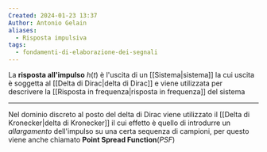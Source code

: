 ```yaml
---
Created: 2024-01-23 13:37
Author: Antonio Gelain
aliases:
  - Risposta impulsiva
tags:
  - fondamenti-di-elaborazione-dei-segnali
---
```


La **risposta all'impulso** $h(t)$ è l'uscita di un [[Sistema|sistema]] la cui uscita è soggetta al [[Delta di Dirac|delta di Dirac]] e viene utilizzata per descrivere la [[Risposta in frequenza|risposta in frequenza]] del sistema

---

Nel dominio discreto al posto del delta di Dirac viene utilizzato il [[Delta di Kronecker|delta di Kronecker]] il cui effetto è quello di introdurre un *allargamento* dell'impulso su una certa sequenza di campioni, per questo viene anche chiamato **Point Spread Function**(*PSF*)
